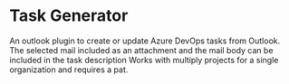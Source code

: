 # Task Generator

An outlook plugin to create or update Azure DevOps tasks from Outlook.
The selected mail included as an attachment and the mail body can be included in the task description
Works with multiply projects for a single organization and requires a pat.

